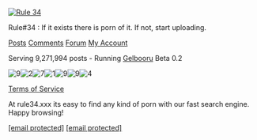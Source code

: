 [![Rule 34](//rule34.xxx/images/header2.png)](https://rule34.xxx/index.php?page=post&s=list&tags=all)

Rule#34 : If it exists there is porn of it. If not, start uploading.

[Posts](https://rule34.xxx/index.php?page=post&s=list&tags=all "A paginated list of every post") [Comments](https://rule34.xxx/index.php?page=comment&s=list) [Forum](https://rule34.xxx/index.php?page=forum&s=list) [My Account](https://rule34.xxx/index.php?page=account&s=home "Account options")

 

Serving 9,271,994 posts - Running [Gelbooru](https://gelbooru.com/) Beta 0.2

![9](./counter/9.gif)![2](./counter/2.gif)![7](./counter/7.gif)![1](./counter/1.gif)![9](./counter/9.gif)![9](./counter/9.gif)![4](./counter/4.gif)

[Terms of Service](https://rule34.xxx/index.php?page=tos)

At rule34.xxx its easy to find any kind of porn with our fast search engine. Happy browsing!

[\[email protected\]](https://rule34.xxx/cdn-cgi/l/email-protection) [\[email protected\]](https://rule34.xxx/cdn-cgi/l/email-protection)